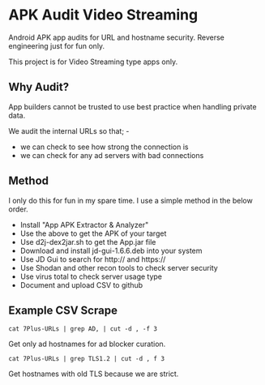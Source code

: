 # APK Audit Video Streaming
Android APK app audits for URL and hostname security. Reverse engineering just for fun only.

This project is for Video Streaming type apps only.

## Why Audit?
App builders cannot be trusted to use best practice when handling private data.

We audit the internal URLs so that; -
* we can check to see how strong the connection is
* we can check for any ad servers with bad connections

## Method
I only do this for fun in my spare time. I use a simple method in the below order.
* Install "App APK Extractor & Analyzer"
* Use the above to get the APK of your target
* Use d2j-dex2jar.sh to get the App.jar file
* Download and install jd-gui-1.6.6.deb into your system
* Use JD Gui to search for http:// and https:// 
* Use Shodan and other recon tools to check server security
* Use virus total to check server usage type
* Document and upload CSV to github

## Example CSV Scrape
```
cat 7Plus-URLs | grep AD, | cut -d , -f 3
```
Get only ad hostnames for ad blocker curation.

```
cat 7Plus-URLs | grep TLS1.2 | cut -d , f 3
```
Get hostnames with old TLS because we are strict.

